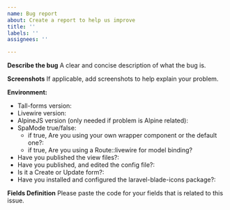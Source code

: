 ```yaml
---
name: Bug report
about: Create a report to help us improve
title: ''
labels: ''
assignees: ''

---
```


**Describe the bug**
A clear and concise description of what the bug is.

**Screenshots**
If applicable, add screenshots to help explain your problem.

**Environment:**
 - Tall-forms version:
 - Livewire version:
 - AlpineJS version (only needed if problem is Alpine related):
 - SpaMode true/false:
    - if true, Are you using your own wrapper component or the default one?:
    - if true, Are you using a Route::livewire for model binding?
 - Have you published the view files?:
 - Have you published, and edited the config file?:
 - Is it a Create or Update form?:
 - Have you installed and configured the laravel-blade-icons package?:

**Fields Definition**
Please paste the code for your fields that is related to this issue.
